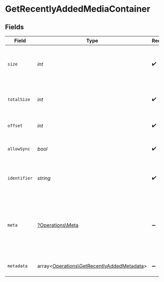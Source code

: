 # GetRecentlyAddedMediaContainer


## Fields

| Field                                                                                             | Type                                                                                              | Required                                                                                          | Description                                                                                       | Example                                                                                           |
| ------------------------------------------------------------------------------------------------- | ------------------------------------------------------------------------------------------------- | ------------------------------------------------------------------------------------------------- | ------------------------------------------------------------------------------------------------- | ------------------------------------------------------------------------------------------------- |
| `size`                                                                                            | *int*                                                                                             | :heavy_check_mark:                                                                                | Number of media items returned in this response.                                                  | 50                                                                                                |
| `totalSize`                                                                                       | *int*                                                                                             | :heavy_check_mark:                                                                                | Total number of media items in the library.                                                       | 50                                                                                                |
| `offset`                                                                                          | *int*                                                                                             | :heavy_check_mark:                                                                                | Offset value for pagination.                                                                      | 0                                                                                                 |
| `allowSync`                                                                                       | *bool*                                                                                            | :heavy_check_mark:                                                                                | Indicates whether syncing is allowed.                                                             | false                                                                                             |
| `identifier`                                                                                      | *string*                                                                                          | :heavy_check_mark:                                                                                | An plugin identifier for the media container.                                                     | com.plexapp.plugins.library                                                                       |
| `meta`                                                                                            | [?Operations\Meta](../../Models/Operations/Meta.md)                                               | :heavy_minus_sign:                                                                                | The Meta object is only included in the response if the `includeMeta` parameter is set to `1`.<br/> |                                                                                                   |
| `metadata`                                                                                        | array<[Operations\GetRecentlyAddedMetadata](../../Models/Operations/GetRecentlyAddedMetadata.md)> | :heavy_minus_sign:                                                                                | An array of metadata items.                                                                       |                                                                                                   |